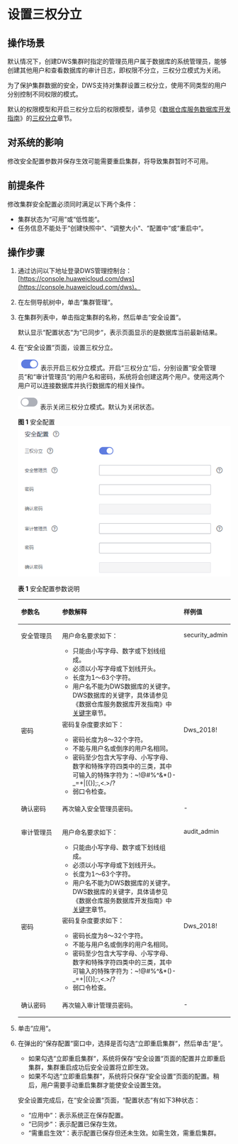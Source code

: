 # 设置三权分立<a name="dws_01_0074"></a>

## 操作场景<a name="section43782126162722"></a>

默认情况下，创建DWS集群时指定的管理员用户属于数据库的系统管理员，能够创建其他用户和查看数据库的审计日志，即权限不分立，三权分立模式为关闭。

为了保护集群数据的安全，DWS支持对集群设置三权分立，使用不同类型的用户分别控制不同权限的模式。

默认的权限模型和开启三权分立后的权限模型，请参见《[数据仓库服务数据库开发指南](https://support.huaweicloud.com/devg-dws/preface.html)》的[三权分立](https://support.huaweicloud.com/devg-dws/rights_separation.html)章节。

## 对系统的影响<a name="section32447445163911"></a>

修改安全配置参数并保存生效可能需要重启集群，将导致集群暂时不可用。

## 前提条件<a name="section6488541984957"></a>

修改集群安全配置必须同时满足以下两个条件：

-   集群状态为“可用“或“低性能“。
-   任务信息不能处于“创建快照中“、“调整大小“、“配置中“或“重启中“。

## 操作步骤<a name="section63097435164448"></a>

1.  通过访问以下地址登录DWS管理控制台：[https://console.huaweicloud.com/dws](https://console.huaweicloud.com/dws)。
2.  在左侧导航树中，单击“集群管理“。
3.  在集群列表中，单击指定集群的名称，然后单击“安全设置“。

    默认显示“配置状态“为“已同步“，表示页面显示的是数据库当前最新结果。

4.  在“安全设置“页面，设置三权分立。

    ![](figures/dws_icon_on.png)表示开启三权分立模式。开启“三权分立“后，分别设置“安全管理员“和“审计管理员“的用户名和密码，系统将会创建这两个用户。使用这两个用户可以连接数据库并执行数据库的相关操作。

    ![](figures/dws_icon_off.png)表示关闭三权分立模式。默认为关闭状态。

    **图 1**  安全配置<a name="fig18471883435"></a>  
    ![](figures/安全配置.png "安全配置")

    **表 1**  安全配置参数说明

    <a name="table19251053172511"></a>
    <table><thead align="left"><tr id="row1625953112519"><th class="cellrowborder" valign="top" width="20%" id="mcps1.2.4.1.1"><p id="p32612535253"><a name="p32612535253"></a><a name="p32612535253"></a>参数名</p>
    </th>
    <th class="cellrowborder" valign="top" width="59%" id="mcps1.2.4.1.2"><p id="p11261153202515"><a name="p11261153202515"></a><a name="p11261153202515"></a>参数解释</p>
    </th>
    <th class="cellrowborder" valign="top" width="21%" id="mcps1.2.4.1.3"><p id="p15261253162517"><a name="p15261253162517"></a><a name="p15261253162517"></a>样例值</p>
    </th>
    </tr>
    </thead>
    <tbody><tr id="row626115316259"><td class="cellrowborder" valign="top" width="20%" headers="mcps1.2.4.1.1 "><p id="p326105342511"><a name="p326105342511"></a><a name="p326105342511"></a>安全管理员</p>
    </td>
    <td class="cellrowborder" valign="top" width="59%" headers="mcps1.2.4.1.2 "><p id="p1125715255316"><a name="p1125715255316"></a><a name="p1125715255316"></a>用户命名要求如下：</p>
    <a name="ul925811254311"></a><a name="ul925811254311"></a><ul id="ul925811254311"><li>只能由小写字母、数字或下划线组成。</li><li>必须以小写字母或下划线开头。</li><li>长度为1～63个字符。</li><li>用户名不能为DWS数据库的关键字。DWS数据库的关键字，具体请参见《数据仓库服务数据库开发指南》中<a href="https://support.huaweicloud.com/devg-dws/keyword.html" target="_blank" rel="noopener noreferrer">关键字</a>章节。</li></ul>
    </td>
    <td class="cellrowborder" valign="top" width="21%" headers="mcps1.2.4.1.3 "><p id="p62610537258"><a name="p62610537258"></a><a name="p62610537258"></a>security_admin</p>
    </td>
    </tr>
    <tr id="row326125322513"><td class="cellrowborder" valign="top" width="20%" headers="mcps1.2.4.1.1 "><p id="p1026853112518"><a name="p1026853112518"></a><a name="p1026853112518"></a>密码</p>
    </td>
    <td class="cellrowborder" valign="top" width="59%" headers="mcps1.2.4.1.2 "><div class="p" id="p14892133520320"><a name="p14892133520320"></a><a name="p14892133520320"></a>密码复杂度要求如下：<a name="dws_01_0019_ul13418111318144"></a><a name="dws_01_0019_ul13418111318144"></a><ul id="dws_01_0019_ul13418111318144"><li>密码长度为8～32个字符。</li><li>不能与用户名或倒序的用户名相同。</li><li>密码至少包含大写字母、小写字母、数字和特殊字符四类中的三类，其中可输入的特殊字符为：~!@#%^&amp;*()-_=+|[{}];:,&lt;.&gt;/?</li><li>弱口令检查。</li></ul>
    </div>
    </td>
    <td class="cellrowborder" valign="top" width="21%" headers="mcps1.2.4.1.3 "><p id="p226753172513"><a name="p226753172513"></a><a name="p226753172513"></a>Dws_2018!</p>
    </td>
    </tr>
    <tr id="row82645310256"><td class="cellrowborder" valign="top" width="20%" headers="mcps1.2.4.1.1 "><p id="p126195319254"><a name="p126195319254"></a><a name="p126195319254"></a>确认密码</p>
    </td>
    <td class="cellrowborder" valign="top" width="59%" headers="mcps1.2.4.1.2 "><p id="p82612538250"><a name="p82612538250"></a><a name="p82612538250"></a>再次输入安全管理员密码。</p>
    </td>
    <td class="cellrowborder" valign="top" width="21%" headers="mcps1.2.4.1.3 "><p id="p14262538253"><a name="p14262538253"></a><a name="p14262538253"></a>-</p>
    </td>
    </tr>
    <tr id="row3931218192713"><td class="cellrowborder" valign="top" width="20%" headers="mcps1.2.4.1.1 "><p id="p1695718122717"><a name="p1695718122717"></a><a name="p1695718122717"></a>审计管理员</p>
    </td>
    <td class="cellrowborder" valign="top" width="59%" headers="mcps1.2.4.1.2 "><p id="p138595192390"><a name="p138595192390"></a><a name="p138595192390"></a>用户命名要求如下：</p>
    <a name="ul615614912298"></a><a name="ul615614912298"></a><ul id="ul615614912298"><li>只能由小写字母、数字或下划线组成。</li><li>必须以小写字母或下划线开头。</li><li>长度为1～63个字符。</li><li>用户名不能为DWS数据库的关键字。DWS数据库的关键字，具体请参见《数据仓库服务数据库开发指南》中<a href="https://support.huaweicloud.com/devg-dws/keyword.html" target="_blank" rel="noopener noreferrer">关键字</a>章节。</li></ul>
    </td>
    <td class="cellrowborder" valign="top" width="21%" headers="mcps1.2.4.1.3 "><p id="p159510181272"><a name="p159510181272"></a><a name="p159510181272"></a>audit_admin</p>
    </td>
    </tr>
    <tr id="row16584121102717"><td class="cellrowborder" valign="top" width="20%" headers="mcps1.2.4.1.1 "><p id="p6584182110274"><a name="p6584182110274"></a><a name="p6584182110274"></a>密码</p>
    </td>
    <td class="cellrowborder" valign="top" width="59%" headers="mcps1.2.4.1.2 "><div class="p" id="p1358411211270"><a name="p1358411211270"></a><a name="p1358411211270"></a>密码复杂度要求如下：<a name="dws_01_0074_dws_01_0019_ul13418111318144"></a><a name="dws_01_0074_dws_01_0019_ul13418111318144"></a><ul id="dws_01_0074_dws_01_0019_ul13418111318144"><li>密码长度为8～32个字符。</li><li>不能与用户名或倒序的用户名相同。</li><li>密码至少包含大写字母、小写字母、数字和特殊字符四类中的三类，其中可输入的特殊字符为：~!@#%^&amp;*()-_=+|[{}];:,&lt;.&gt;/?</li><li>弱口令检查。</li></ul>
    </div>
    </td>
    <td class="cellrowborder" valign="top" width="21%" headers="mcps1.2.4.1.3 "><p id="p205846217277"><a name="p205846217277"></a><a name="p205846217277"></a>Dws_2018!</p>
    </td>
    </tr>
    <tr id="row16526153272717"><td class="cellrowborder" valign="top" width="20%" headers="mcps1.2.4.1.1 "><p id="p7526183215279"><a name="p7526183215279"></a><a name="p7526183215279"></a>确认密码</p>
    </td>
    <td class="cellrowborder" valign="top" width="59%" headers="mcps1.2.4.1.2 "><p id="p352613262718"><a name="p352613262718"></a><a name="p352613262718"></a>再次输入审计管理员密码。</p>
    </td>
    <td class="cellrowborder" valign="top" width="21%" headers="mcps1.2.4.1.3 "><p id="p9526163215277"><a name="p9526163215277"></a><a name="p9526163215277"></a>-</p>
    </td>
    </tr>
    </tbody>
    </table>

5.  单击“应用“。
6.  在弹出的“保存配置“窗口中，选择是否勾选“立即重启集群“，然后单击“是“。

    -   如果勾选“立即重启集群“，系统将保存“安全设置“页面的配置并立即重启集群，集群重启成功后安全设置将立即生效。
    -   如果不勾选“立即重启集群“，系统将只保存“安全设置“页面的配置。稍后，用户需要手动重启集群才能使安全设置生效。

    安全设置完成后，在“安全设置“页面，“配置状态“有如下3种状态：

    -   “应用中“：表示系统正在保存配置。
    -   “已同步“：表示配置已保存生效。
    -   “需重启生效“：表示配置已保存但还未生效。如需生效，需重启集群。


